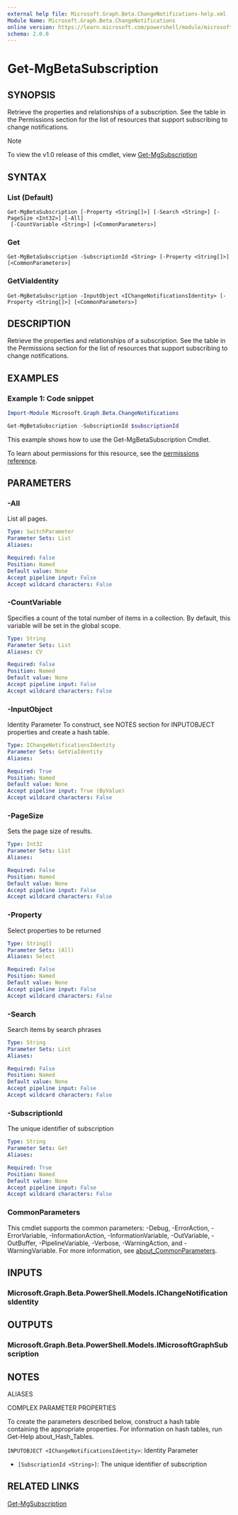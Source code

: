 ```yaml
---
external help file: Microsoft.Graph.Beta.ChangeNotifications-help.xml
Module Name: Microsoft.Graph.Beta.ChangeNotifications
online version: https://learn.microsoft.com/powershell/module/microsoft.graph.beta.changenotifications/get-mgbetasubscription
schema: 2.0.0
---
```


# Get-MgBetaSubscription

## SYNOPSIS
Retrieve the properties and relationships of a subscription.
See the table in the Permissions section for the list of resources that support subscribing to change notifications.

> [!NOTE]
> To view the v1.0 release of this cmdlet, view [Get-MgSubscription](/powershell/module/Microsoft.Graph.ChangeNotifications/Get-MgSubscription?view=graph-powershell-1.0)

## SYNTAX

### List (Default)
```
Get-MgBetaSubscription [-Property <String[]>] [-Search <String>] [-PageSize <Int32>] [-All]
 [-CountVariable <String>] [<CommonParameters>]
```

### Get
```
Get-MgBetaSubscription -SubscriptionId <String> [-Property <String[]>] [<CommonParameters>]
```

### GetViaIdentity
```
Get-MgBetaSubscription -InputObject <IChangeNotificationsIdentity> [-Property <String[]>] [<CommonParameters>]
```

## DESCRIPTION
Retrieve the properties and relationships of a subscription.
See the table in the Permissions section for the list of resources that support subscribing to change notifications.

## EXAMPLES
### Example 1: Code snippet

```powershell
Import-Module Microsoft.Graph.Beta.ChangeNotifications

Get-MgBetaSubscription -SubscriptionId $subscriptionId
```
This example shows how to use the Get-MgBetaSubscription Cmdlet.

To learn about permissions for this resource, see the [permissions reference](/graph/permissions-reference).


## PARAMETERS

### -All
List all pages.

```yaml
Type: SwitchParameter
Parameter Sets: List
Aliases:

Required: False
Position: Named
Default value: None
Accept pipeline input: False
Accept wildcard characters: False
```

### -CountVariable
Specifies a count of the total number of items in a collection.
By default, this variable will be set in the global scope.

```yaml
Type: String
Parameter Sets: List
Aliases: CV

Required: False
Position: Named
Default value: None
Accept pipeline input: False
Accept wildcard characters: False
```

### -InputObject
Identity Parameter
To construct, see NOTES section for INPUTOBJECT properties and create a hash table.

```yaml
Type: IChangeNotificationsIdentity
Parameter Sets: GetViaIdentity
Aliases:

Required: True
Position: Named
Default value: None
Accept pipeline input: True (ByValue)
Accept wildcard characters: False
```

### -PageSize
Sets the page size of results.

```yaml
Type: Int32
Parameter Sets: List
Aliases:

Required: False
Position: Named
Default value: None
Accept pipeline input: False
Accept wildcard characters: False
```

### -Property
Select properties to be returned

```yaml
Type: String[]
Parameter Sets: (All)
Aliases: Select

Required: False
Position: Named
Default value: None
Accept pipeline input: False
Accept wildcard characters: False
```

### -Search
Search items by search phrases

```yaml
Type: String
Parameter Sets: List
Aliases:

Required: False
Position: Named
Default value: None
Accept pipeline input: False
Accept wildcard characters: False
```

### -SubscriptionId
The unique identifier of subscription

```yaml
Type: String
Parameter Sets: Get
Aliases:

Required: True
Position: Named
Default value: None
Accept pipeline input: False
Accept wildcard characters: False
```

### CommonParameters
This cmdlet supports the common parameters: -Debug, -ErrorAction, -ErrorVariable, -InformationAction, -InformationVariable, -OutVariable, -OutBuffer, -PipelineVariable, -Verbose, -WarningAction, and -WarningVariable. For more information, see [about_CommonParameters](http://go.microsoft.com/fwlink/?LinkID=113216).

## INPUTS

### Microsoft.Graph.Beta.PowerShell.Models.IChangeNotificationsIdentity
## OUTPUTS

### Microsoft.Graph.Beta.PowerShell.Models.IMicrosoftGraphSubscription
## NOTES

ALIASES

COMPLEX PARAMETER PROPERTIES

To create the parameters described below, construct a hash table containing the appropriate properties. For information on hash tables, run Get-Help about_Hash_Tables.


`INPUTOBJECT <IChangeNotificationsIdentity>`: Identity Parameter
  - `[SubscriptionId <String>]`: The unique identifier of subscription

## RELATED LINKS
[Get-MgSubscription](/powershell/module/Microsoft.Graph.ChangeNotifications/Get-MgSubscription?view=graph-powershell-1.0)
